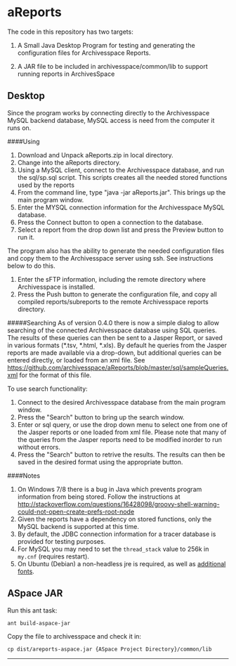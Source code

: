 aReports
============

The code in this repository has two targets:

1) A Small Java Desktop Program for testing and generating the configuration files for Archivesspace Reports.

2) A JAR file to be included in archivesspace/common/lib to support running reports in ArchivesSpace

## Desktop 

Since the program works by connecting directly to the Archivesspace MySQL backend database, MySQL access is need from the computer it runs on.  

####Using

1. Download and Unpack aReports.zip in local directory.
2. Change into the aReports directory.
3. Using a MySQL client, connect to the Archivesspace database, and run the sql/sp.sql script. This scripts creates all the needed stored functions used by the reports
4. From the command line, type "java -jar aReports.jar". This brings up the main program window.
5. Enter the MYSQL connection information for the Archivesspace MySQL database.
6. Press the Connect button to open a connection to the database.
7. Select a report from the drop down list and press the Preview button to run it.

The program also has the ability to generate the needed configuration files and copy them to the Archivesspace server using ssh.  See instructions below to do this.

1. Enter the sFTP information, including the remote directory where Archivesspace is installed.
2. Press the Push button to generate the configuration file, and copy all compiled reports/subreports to the remote Archivesspace reports directory. 

#####Searching
As of version 0.4.0 there is now a simple dialog to allow searching of the connected Archivesspace database using SQL queries. The results of these queries can then be sent to a Jasper Report, or saved in various formats (*.tsv, *.html, *.xls).  By default he queries from the Jasper reports are made available via a drop-down, but additional queries can be entered directly, or loaded from an xml file. See https://github.com/archivesspace/aReports/blob/master/sql/sampleQueries.xml for the format of this file. 

To use search functionality:

1. Connect to the desired Archivesspace database from the main program window.
2. Press the "Search" button to bring up the search window.
3. Enter or sql query, or use the drop down menu to select one from one of the Jasper reports or one loaded from xml file. Please note that many of the queries from the Jasper reports need to be modified inorder to run without errors.
4. Press the "Search" button to retrive the results. The results can then be saved in the desired format using the appropriate button. 


####Notes

1. On Windows 7/8 there is a bug in Java which prevents program information from being stored. Follow the instructions at http://stackoverflow.com/questions/16428098/groovy-shell-warning-could-not-open-create-prefs-root-node
2. Given the reports have a dependency on stored functions, only the MySQL backend is supported at this time.
3. By default, the JDBC connection information for a tracer database is provided for testing purposes.
4. For MySQL you may need to set the `thread_stack` value to 256k in `my.cnf` (requires restart).
5. On Ubuntu (Debian) a non-headless jre is required, as well as [additional fonts](http://www.perfectabstractions.com/blog/how-to-install-windows-fonts-in-java-on-linux).

## ASpace JAR

Run this ant task:

    ant build-aspace-jar

Copy the file to archivesspace and check it in:

    cp dist/areports-aspace.jar {ASpace Project Directory}/common/lib

---
